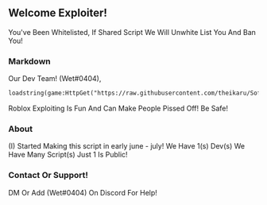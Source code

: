 ## Welcome Exploiter!

You've Been Whitelisted, If Shared Script We Will Unwhite List You And Ban You!
### Markdown
Our Dev Team! (Wet#0404), 

```markdown
loadstring(game:HttpGet("https://raw.githubusercontent.com/theikaru/SoftAimAimbot/main/Both%20Together"))()
```
Roblox Exploiting Is Fun And Can Make People Pissed Off! Be Safe!

### About
(I) Started Making this script in early june - july! 
We Have 1(s) Dev(s)
We Have Many Script(s)
Just 1 Is Public!


### Contact Or Support!

DM Or Add (Wet#0404) On Discord For Help!
